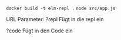 `docker build -t elm-repl .`
`node src/app.js`

URL Parameter:
?repl
Fügt in die repl ein

?code
Fügt in den Code ein
